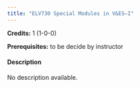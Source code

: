 ```yaml
---
title: "ELV730 Special Modules in V&ES–I"
---
```

**Credits:** 1 (1-0-0)

**Prerequisites:** to be decide by instructor

#### Description
No description available.